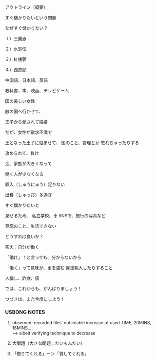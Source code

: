 アウトライン（概要）

すぐ儲かりたいという問題

なぜすぐ儲かりたい？

１）三国志

２）水滸伝

３）紅樓夢

４）西遊記

中国語、日本語、英語

教科書、本、映画、テレビゲーム

国の美しい女性

敵の国へ行かせて、

王子から愛されて結婚

だが、女性が欲求不満で

王となった王子に悩ませて、
国のこと、管理とか
忘れちゃったりする

攻められて、負け

金、家族が大きくなって

働く人が少なくなる

収入（しゅうにゅう）足りない

出費（しゅっぴ）多過ぎ

すぐ儲かりたいと

見せるため、
私立学校、車
SNSで、旅行の写真など

豆腐のこと、生活できない

どうすれば良いか？

答え：自分が働く

「働け」！と言っても、分からないから

「働く」って意味が、車を盗む
違法輸入したりすること

人騙し、詐欺、癌

では、これからも、がんばりましょう！

つづきは、また今度にしよう！

### USBONG NOTES

1. observed: recorded files’ noticeable increase of used TIME, 20MINS, 16MINS…, <br/>
--> albeit verifying technique to decrease

2. 大問題（大きな問題；だいもんだい）
3. 「借りてくれる」ー＞「貸してくれる」

